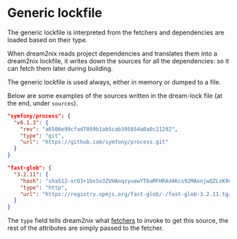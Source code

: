 # Generic lockfile

The generic lockfile is interpreted from the fetchers and dependencies are loaded based on their type.

When dream2nix reads project dependencies and translates them into
a dream2nix lockfile, it writes down the sources for all the
dependencies: so it can fetch them later during building.

The generic lockfile is used always, either in memory or dumped to a file. 


Below are some examples of the sources written in the dream-lock file
(at the end, under `sources`).

```json
"symfony/process": {
  "v6.1.3": {
    "rev": "a6506e99cfad7059b1ab5cab395854a0a0c21292",
    "type": "git",
    "url": "https://github.com/symfony/process.git"
  }
}
```

```json
"fast-glob": {
  "3.2.11": {
    "hash": "sha512-xrO3+1bxSo3ZVHAnqzyuewYT6aMFHRAd4Kcs92MAonjwQZLsK9d0SF1IyQ3k5PoirxTW0Oe/RqFgMQ6TcNE5Ew==",
    "type": "http",
    "url": "https://registry.npmjs.org/fast-glob/-/fast-glob-3.2.11.tgz"
  }
}
```

The `type` field tells dream2nix what [fetchers](../intro/fetchers.md) to invoke to get this
source, the rest of the attributes are simply passed to the fetcher.